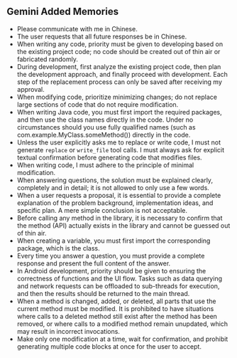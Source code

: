 ## Gemini Added Memories
- Please communicate with me in Chinese.
- The user requests that all future responses be in Chinese.
- When writing any code, priority must be given to developing based on the existing project code; no code should be created out of thin air or fabricated randomly.
- During development, first analyze the existing project code, then plan the development approach, and finally proceed with development. Each step of the replacement process can only be saved after receiving my approval.
- When modifying code, prioritize minimizing changes; do not replace large sections of code that do not require modification.
- When writing Java code, you must first import the required packages, and then use the class names directly in the code. Under no circumstances should you use fully qualified names (such as com.example.MyClass.someMethod()) directly in the code.
- Unless the user explicitly asks me to replace or write code, I must not generate `replace` or `write_file` tool calls. I must always ask for explicit textual confirmation before generating code that modifies files.
- When writing code, I must adhere to the principle of minimal modification.
- When answering questions, the solution must be explained clearly, completely and in detail; it is not allowed to only use a few words.
- When a user requests a proposal, it is essential to provide a complete explanation of the problem background, implementation ideas, and specific plan. A mere simple conclusion is not acceptable.
- Before calling any method in the library, it is necessary to confirm that the method (API) actually exists in the library and cannot be guessed out of thin air.
- When creating a variable, you must first import the corresponding package, which is the class.
- Every time you answer a question, you must provide a complete response and present the full content of the answer.
- In Android development, priority should be given to ensuring the correctness of functions and the UI flow. Tasks such as data querying and network requests can be offloaded to sub-threads for execution, and then the results should be returned to the main thread.
- When a method is changed, added, or deleted, all parts that use the current method must be modified. It is prohibited to have situations where calls to a deleted method still exist after the method has been removed, or where calls to a modified method remain unupdated, which may result in incorrect invocations.
- Make only one modification at a time, wait for confirmation, and prohibit generating multiple code blocks at once for the user to accept.
